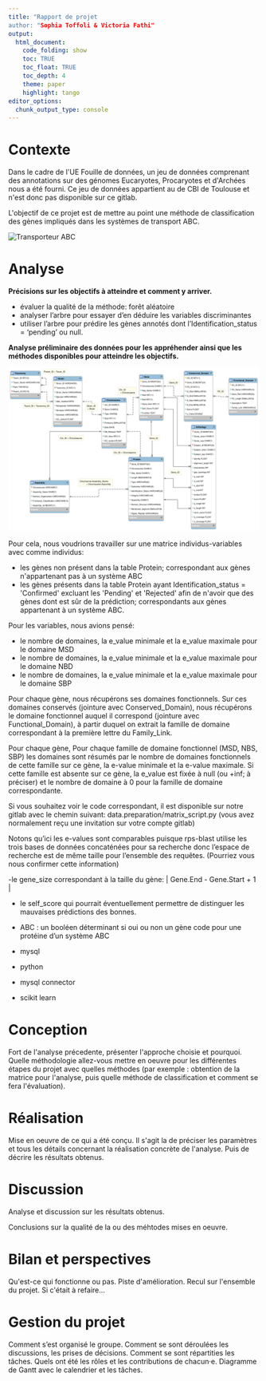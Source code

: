 ```yaml
---
title: "Rapport de projet
author: "Sophia Toffoli & Victoria Fathi"
output:
  html_document:
    code_folding: show
    toc: TRUE
    toc_float: TRUE
    toc_depth: 4
    theme: paper
    highlight: tango
editor_options: 
  chunk_output_type: console
---
```


# Contexte

Dans le cadre de l'UE Fouille de données, un jeu de données comprenant des annotations sur des génomes Eucaryotes, Procaryotes et d'Archées nous a été fourni. Ce jeu de données appartient au de CBI de Toulouse et n'est donc pas disponible sur ce gitlab. 

L'objectif de ce projet est de mettre au point une méthode de classification des gènes impliqués dans les systèmes de transport ABC. 

![Transporteur ABC](transporteurs.png)

# Analyse

**Précisions sur les objectifs à atteindre et comment y arriver.**

- évaluer la qualité de la méthode: forêt aléatoire  <br>
- analyser l’arbre pour essayer d’en déduire les variables discriminantes  <br>
- utiliser l’arbre pour prédire les gènes annotés dont l’Identification_status = ‘pending’ ou null.  <br>


**Analyse préliminaire des données pour les appréhender ainsi que les méthodes disponibles pour atteindre les objectifs.**  <br>

![Schéma de la Base Données](database_schema.png)


Pour cela, nous voudrions travailler sur une matrice individus-variables avec comme individus: 
-  les gènes non présent dans la table Protein; correspondant aux gènes n'appartenant pas à un système ABC
-  les gènes présents dans la table Protein ayant  Identification_status = 'Confirmed' excluant les 'Pending' et 'Rejected' afin de n'avoir que des gènes dont est sûr de la prédiction; correspondants aux gènes appartenant à un système ABC. 

Pour les variables, nous avions pensé: 
- le nombre de domaines, la e_value minimale et la e_value maximale pour le domaine MSD
- le nombre de domaines, la e_value minimale et la e_value maximale pour le domaine NBD
- le nombre de domaines, la e_value minimale et la e_value maximale pour le domaine SBP

Pour chaque gène, nous récupérons ses domaines fonctionnels. 
Sur ces domaines conservés (jointure avec Conserved_Domain), nous récupérons le domaine fonctionnel auquel il correspond (jointure avec Functional_Domain), à partir duquel on extrait la famille de domaine correspondant à la première lettre du Family_Link.

Pour chaque gène, Pour chaque famille de domaine fonctionnel (MSD, NBS, SBP)  les domaines sont résumés par le nombre de domaines fonctionnels de cette famille sur ce gène, la e-value minimale et la e-value maximale. Si cette famille est absente sur ce gène, 
 la e_value est fixée à null (ou +inf; à préciser) et le nombre de domaine à 0 pour la famille de domaine correspondante.

Si vous souhaitez voir le code correspondant, il est disponible sur notre gitlab avec le chemin suivant:  data.preparation/matrix_script.py (vous avez normalement reçu une invitation sur votre compte gitlab) 

Notons qu’ici les e-values sont comparables puisque rps-blast utilise les trois bases de données concaténées pour sa recherche donc l’espace de recherche est de même taille pour l’ensemble des requêtes. (Pourriez vous nous confirmer cette information)

-le gene_size correspondant à la taille du gène: | Gene.End - Gene.Start  + 1 |
- le self_score qui pourrait éventuellement permettre de distinguer les mauvaises prédictions des bonnes.
- ABC : un booléen déterminant si oui ou non un gène code pour une protéine d’un système ABC 



- mysql <br>
- python <br>
- mysql connector <br>
- scikit learn  <br>


# Conception

Fort de l'analyse précedente, présenter l'approche choisie et pourquoi. Quelle méthodologie allez-vous mettre en oeuvre pour les différentes étapes du projet avec quelles méthodes (par exemple : obtention de la matrice pour l'analyse, puis quelle méthode de classification et comment se fera l'évaluation). 

# Réalisation

Mise en oeuvre de ce qui a été conçu. Il s'agit la de préciser les paramètres et tous les détails concernant la réalisation concrète de l'analyse. Puis de décrire les résultats obtenus.

# Discussion

Analyse et discussion sur les résultats obtenus. 

Conclusions sur la qualité de la ou des méhtodes mises en oeuvre.

# Bilan et perspectives

Qu'est-ce qui fonctionne ou pas. Piste d'amélioration. Recul sur l'ensemble du projet. Si c'était à refaire...

# Gestion du projet

Comment s’est organisé le groupe. Comment se sont déroulées les discussions, les prises de décisions. Comment se sont répartities les tâches. Quels ont été les rôles et les contributions de chacun·e. Diagramme de Gantt avec le calendrier et les tâches.

